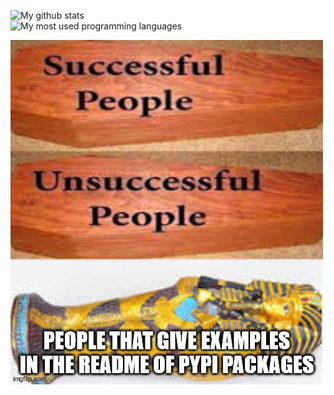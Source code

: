 ![My github stats](https://github-readme-stats.vercel.app/api?username=nsde&count_private=true&theme=radical)  
![My most used programming languages](https://github-readme-stats.vercel.app/api/top-langs/?username=nsde&theme=radical)

![PyPi Example-Meme](pypi-examples.jpg)
